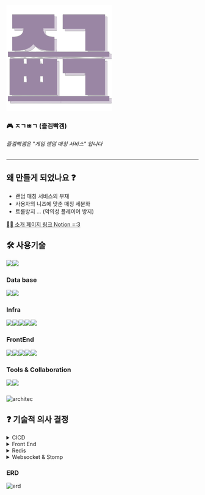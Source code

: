 ![logo](docs/images/nav/logo.png)   
### 🎮 ㅈㄱㅃㄱ (즐겜빡겜)
###### 즐겜빡겜은 "게임 랜덤 매칭 서비스" 입니다 
---

**왜 만들게 되었나요** ❓
 - 

- 랜덤 매칭 서비스의 부재
- 사용자의 니즈에 맞춘 매칭 세분화
- 트롤방지 ... (악의성 플레이어 방지)

[🙋‍♂️ 소개 페이지 링크  Notion =:3](https://www.notion.so/6fecce0f474f440ab5e43dea66022df2)

## 🛠️ 사용기술 
<img src="https://img.shields.io/badge/JAVA 17-007396?style=for-the-badge&logo=java&logoColor=white"><img src="https://img.shields.io/badge/Spring 3.x-6DB33F?style=for-the-badge&logo=Spring&logoColor=white">

### Data base
<img src="https://img.shields.io/badge/postgresql-4479A1?style=for-the-badge&logo=postgresql&logoColor=white"><img src="https://img.shields.io/badge/redis-F80000?style=for-the-badge&logo=redis&logoColor=white">

### Infra
<img src="https://img.shields.io/badge/nas (synology)-FCC624?style=for-the-badge&logo=synology&logoColor=black"><img src="https://img.shields.io/badge/ec2 (aws)-232F3E?style=for-the-badge&logo=aws &logoColor=white"><img src="https://img.shields.io/badge/docker-0769AD?style=for-the-badge&logo=docker&logoColor=white"><img src="https://img.shields.io/badge/websocket-F8DC75?style=for-the-badge&logo=websocket&logoColor=white"><img src="https://img.shields.io/badge/stomp-232F3E?style=for-the-badge&logo=stomp &logoColor=white">

### FrontEnd
<img src="https://img.shields.io/badge/html-E34F26?style=for-the-badge&logo=html5&logoColor=white"><img src="https://img.shields.io/badge/javascript-F7DF1E?style=for-the-badge&logo=javascript&logoColor=black"><img src="https://img.shields.io/badge/css-1572B6?style=for-the-badge&logo=css3&logoColor=white"><img src="https://img.shields.io/badge/bootstrap-7952B3?style=for-the-badge&logo=bootstrap&logoColor=white"><img src="https://img.shields.io/badge/jquery-0769AD?style=for-the-badge&logo=jquery&logoColor=white">

### Tools & Collaboration
<img src="https://img.shields.io/badge/github-181717?style=for-the-badge&logo=github&logoColor=white"><img src="https://img.shields.io/badge/jira-0769AD?style=for-the-badge&logo=jira&logoColor=white">


### 

![architec](game_matching_service/docs/images/nav/architec.png)

## ❓ 기술적 의사 결정
<details><summary>CICD
</summary>

🙅
Jenkins vs GithubActions

🙆

젠킨스의 러닝커브를 감당하기 어려웠고, 소규모 프로젝트인것을 감안하여 프로젝트의  원활한 동작을 목표로 하여 조금 더 쉽고 간편한 *깃헙액션 으로 채택하였습니다.


</details><details><summary>Front End
</summary>

🙅 Github pages Vs Aws S3

깃헙페이지스는 url을 디폴트로 https 를 활성화 해주는데 
현재 백엔드에서 서버는 http이므로 믹스트 콘텐츠 에러를 발생하였습니다.
🙆

기존에 선택했던 S3배포를 그대로 유지하고,  다른 기능에 조금 더 집중하는 것을 선택 하였습니다.
</details><details><summary>Redis
</summary>

🙅

매칭서비스가 유저의 매칭 신청과 취소 I/O 접근이 굉장히 빈번하게 일어나고 그에 따라 속도가 보장 되어야 했습니다.
또 ,실패 또는 취소시 데이터가 저장 되어 있지 않아야 해서 이러한 부분을 RDB로 감당하기엔 자원에 대한 비용을 생각하지 않을 수 없었습니다.마지막으론 다른 기능들과의 분리 였습니다. 댓글이나 게시글에 오류로 서버가 내려가는 경우 RDB와 현재 매칭중인 기록들이 남아 있어야 서버의 재구동시에도 데이터가 안전 할 수 있어야 했기 때문에 외부의 데이터 서버가 필요 했습니다.

🙆

레디스의 특징으로는 싱글스레드 동작 방식으로 데이터의 레이스컨디션을 해결하고 데이터 처리 속도가 초당 5 ~ 6만건 처리속도로 굉장히 빠른 속도를 보장합니다. 또한 외부에 서버를 두어 앞서 말씀드린 데이터의 안정성을 해결 할수 있었습니다. 
또 캐싱처리가 필요한 다른기능들에 확장이 용이 하여 채택하게 되었습니다 .
</details>
</details><details><summary>Websocket & Stomp
</summary>

🙅

사용자의 요청이 없어도 실시간으로 응답을 받기 원했습니다.
또 채팅은 속도와 실시간성이 보장 되어야 했습니다. 

🙆

웹소켓과 스톰프 채택하여 채팅을 더욱 가볍고 빠르게 사용할 될 수 있게 구현을 해 보았습니다.
매칭서비스의 매칭 취소 및 이탈에 대해 
사용자의 세션을 확인하여 
레디스에 해당 유저를 대기열에서 실시간으로 삭제가 가능하게 구현 했습니다. 


</details>

### ERD


![erd](game_matching_service/docs/images/nav/gameMatchingServiceERD.png)
